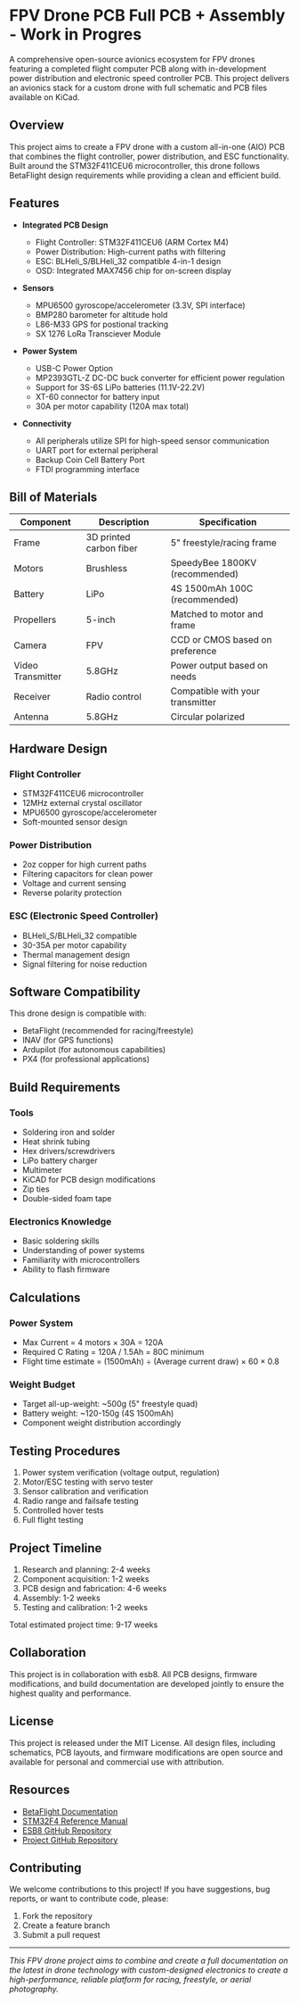 # FPV Drone PCB Full PCB + Assembly - Work in Progres

A comprehensive open-source avionics ecosystem for FPV drones featuring a completed flight computer PCB along with in-development power distribution and electronic speed controller PCB. This project delivers an avionics stack for a custom drone with full schematic and PCB files available on KiCad.

## Overview

This project aims to create a FPV drone with a custom all-in-one (AIO) PCB that combines the flight controller, power distribution, and ESC functionality. Built around the STM32F411CEU6 microcontroller, this drone follows BetaFlight design requirements while providing a clean and efficient build.

## Features

- **Integrated PCB Design**
  - Flight Controller: STM32F411CEU6 (ARM Cortex M4)
  - Power Distribution: High-current paths with filtering
  - ESC: BLHeli_S/BLHeli_32 compatible 4-in-1 design
  - OSD: Integrated MAX7456 chip for on-screen display

- **Sensors**
  - MPU6500 gyroscope/accelerometer (3.3V, SPI interface)
  - BMP280 barometer for altitude hold
  - L86-M33 GPS for postional tracking
  - SX 1276 LoRa Transciever Module

- **Power System**
  - USB-C Power Option
  - MP2393GTL-Z DC-DC buck converter for efficient power regulation
  - Support for 3S-6S LiPo batteries (11.1V-22.2V)
  - XT-60 connector for battery input
  - 30A per motor capability (120A max total)

- **Connectivity**
  - All peripherals utilize SPI for high-speed sensor communication
  - UART port for external peripheral
  - Backup Coin Cell Battery Port
  - FTDI programming interface

## Bill of Materials

| Component | Description | Specification |
|-----------|-------------|---------------|
| Frame | 3D printed carbon fiber | 5" freestyle/racing frame |
| Motors | Brushless | SpeedyBee 1800KV (recommended) |
| Battery | LiPo | 4S 1500mAh 100C (recommended) |
| Propellers | 5-inch | Matched to motor and frame |
| Camera | FPV | CCD or CMOS based on preference |
| Video Transmitter | 5.8GHz | Power output based on needs |
| Receiver | Radio control | Compatible with your transmitter |
| Antenna | 5.8GHz | Circular polarized |

## Hardware Design

### Flight Controller
- STM32F411CEU6 microcontroller
- 12MHz external crystal oscillator
- MPU6500 gyroscope/accelerometer
- Soft-mounted sensor design

### Power Distribution
- 2oz copper for high current paths
- Filtering capacitors for clean power
- Voltage and current sensing
- Reverse polarity protection

### ESC (Electronic Speed Controller)
- BLHeli_S/BLHeli_32 compatible
- 30-35A per motor capability
- Thermal management design
- Signal filtering for noise reduction

## Software Compatibility

This drone design is compatible with:
- BetaFlight (recommended for racing/freestyle)
- INAV (for GPS functions)
- Ardupilot (for autonomous capabilities)
- PX4 (for professional applications)

## Build Requirements

### Tools
- Soldering iron and solder
- Heat shrink tubing
- Hex drivers/screwdrivers
- LiPo battery charger
- Multimeter
- KiCAD for PCB design modifications
- Zip ties
- Double-sided foam tape

### Electronics Knowledge
- Basic soldering skills
- Understanding of power systems
- Familiarity with microcontrollers
- Ability to flash firmware

## Calculations

### Power System
- Max Current = 4 motors × 30A = 120A
- Required C Rating = 120A / 1.5Ah = 80C minimum
- Flight time estimate = (1500mAh) ÷ (Average current draw) × 60 × 0.8

### Weight Budget
- Target all-up-weight: ~500g (5" freestyle quad)
- Battery weight: ~120-150g (4S 1500mAh)
- Component weight distribution accordingly

## Testing Procedures

1. Power system verification (voltage output, regulation)
2. Motor/ESC testing with servo tester
3. Sensor calibration and verification
4. Radio range and failsafe testing
5. Controlled hover tests
6. Full flight testing

## Project Timeline

1. Research and planning: 2-4 weeks
2. Component acquisition: 1-2 weeks
3. PCB design and fabrication: 4-6 weeks
4. Assembly: 1-2 weeks
5. Testing and calibration: 1-2 weeks

Total estimated project time: 9-17 weeks

## Collaboration

This project is in collaboration with esb8. All PCB designs, firmware modifications, and build documentation are developed jointly to ensure the highest quality and performance.

## License

This project is released under the MIT License. All design files, including schematics, PCB layouts, and firmware modifications are open source and available for personal and commercial use with attribution.

## Resources

- [BetaFlight Documentation](https://betaflight.com/docs/getting-started/installation)
- [STM32F4 Reference Manual](https://www.st.com/resource/en/reference_manual/rm0383-stm32f411xce-advanced-armbased-32bit-mcus-stmicroelectronics.pdf)
- [ESB8 GitHub Repository](https://github.com/esb8)
- [Project GitHub Repository](https://github.com/your-username/esb8-fpv-drone)

## Contributing

We welcome contributions to this project! If you have suggestions, bug reports, or want to contribute code, please:
1. Fork the repository
2. Create a feature branch
3. Submit a pull request

---
*This FPV drone project aims to combine and create a full documentation on the latest in drone technology with custom-designed electronics to create a high-performance, reliable platform for racing, freestyle, or aerial photography.*
